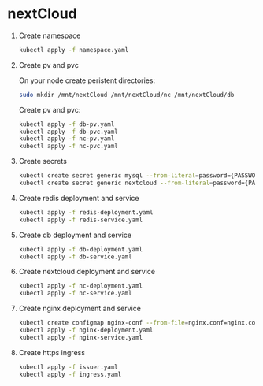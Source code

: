 # nextCloud

1. Create namespace

    ```bash
    kubectl apply -f namespace.yaml
    ```

2. Create pv and pvc

    On your node create peristent directories:

    ```bash
    sudo mkdir /mnt/nextCloud /mnt/nextCloud/nc /mnt/nextCloud/db
    ```

    Create pv and pvc:

    ```bash
    kubectl apply -f db-pv.yaml
    kubectl apply -f db-pvc.yaml
    kubectl apply -f nc-pv.yaml
    kubectl apply -f nc-pvc.yaml
    ```

3. Create secrets

    ```bash
    kubectl create secret generic mysql --from-literal=password={PASSWORD} -n=nextcloud
    kubectl create secret generic nextcloud --from-literal=password={PASSWORD} -n=nextcloud
    ```

4. Create redis deployment and service

    ```bash
    kubectl apply -f redis-deployment.yaml
    kubectl apply -f redis-service.yaml
    ```

5. Create db deployment and service

    ```bash
    kubectl apply -f db-deployment.yaml
    kubectl apply -f db-service.yaml
    ```

6. Create nextcloud deployment and service

    ```bash
    kubectl apply -f nc-deployment.yaml
    kubectl apply -f nc-service.yaml
    ```

7. Create nginx deployment and service

    ```bash
    kubectl create configmap nginx-conf --from-file=nginx.conf=nginx.conf -n=nextcloud
    kubectl apply -f nginx-deployment.yaml
    kubectl apply -f nginx-service.yaml
    ```

8. Create https ingress

    ```bash
    kubectl apply -f issuer.yaml
    kubectl apply -f ingress.yaml
    ```
